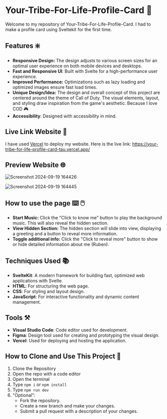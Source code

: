 # Your-Tribe-For-Life-Profile-Card 🪪
Welcome to my repository of Your-Tribe-For-Life-Profile-Card. I had to make a profile card using Sveltekit for the first time. 

## Features ❇️
- **Responsive Design:** The design adjusts to various screen sizes for an optimal user experience on both mobile devices and desktops.
- **Fast and Responsive UI**: Built with Svelte for a high-performance user experience.
- **Improved Performance:** Optimizations such as lazy loading and optimized images ensure fast load times.
- **Unique Design/Idea:** The design and overall concept of this project are centered around the theme of Call of Duty. 
The visual elements, layout, and styling draw inspiration from the game's aesthetic. Because I love COD 🎮
- **Accessibility**: Designed with accessibility in mind.

## Live Link Website 🔗
I have used [Vercel](https://vercel.com/) to deploy my website. Here is the live link: https://your-tribe-for-life-profile-card-tau.vercel.app/

## Preview Website 🌐
![Screenshot 2024-09-19 164426](https://github.com/user-attachments/assets/2763806b-9ae1-4270-92e4-57f4940ede92) 

![Screenshot 2024-09-19 164445](https://github.com/user-attachments/assets/e38c4866-18a9-4740-a1c6-0b586f7af287)

## How to use the page ⌨️ 🖱️
- **Start Music:** Click the "Click to know me" button to play the background music. This will also reveal the hidden section.
- **View Hidden Section:** The hidden section will slide into view, displaying a greeting and a button to reveal more information.
- **Toggle additional info:** Click the "Click to reveal more" button to show or hide detailed information about me (Ruben).

## Techniques Used 📚

- **SvelteKit**: A modern framework for building fast, optimized web applications with Svelte.
- **HTML**: For structuring the web page.
- **CSS**: For styling and layout design.
- **JavaScript**: For interactive functionality and dynamic content management.

## Tools ⚒️
- **Visual Studio Code**: Code editor used for development.
- **Figma**: Design tool used for creating and prototyping the visual design.
- **Vercel**: Used for deploying and hosting the application.

## How to Clone and Use This Project 👯
1. Clone the Repository
2. Open the repo with a code editor
3. Open the terminal
4. Type ```npm i``` or ```npm install```
5. Type ```npm run dev```
6. "Optional":
   - Fork the repository.
   - Create a new branch and make your changes.
   - Submit a pull request with a description of your changes.

